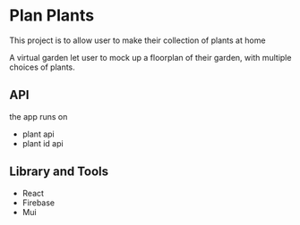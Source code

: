 # Plan Plants

This project is to allow user to make their collection of plants at home

A virtual garden let user to mock up a floorplan of their garden, with multiple choices of plants.

## API

the app runs on

-   plant api
-   plant id api

## Library and Tools

-   React
-   Firebase
-   Mui
